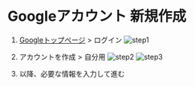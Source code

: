 # Googleアカウント 新規作成
1. [Googleトップページ](https://www.google.co.jp/) > ログイン
![step1](../../images/99/create_google_account1.png "step1")

1. アカウントを作成 > 自分用
![step2](../../images/99/create_google_account2.png "step2")
![step3](../../images/99/create_google_account3.png "step3")

1. 以降、必要な情報を入力して進む
